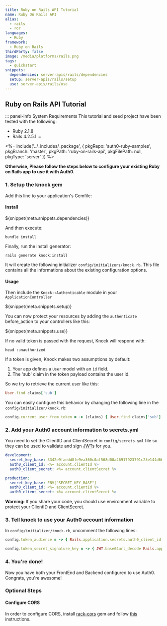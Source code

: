 ```yaml
---
title: Ruby on Rails API Tutorial
name: Ruby On Rails API
alias:
  - rails
  - ror
languages:
  - Ruby
framework:
  - Ruby on Rails
thirdParty: false
image: /media/platforms/rails.png
tags:
  - quickstart
snippets:
  dependencies: server-apis/rails/dependencies
  setup: server-apis/rails/setup
  use: server-apis/rails/use
---
```


## Ruby on Rails API Tutorial

::: panel-info System Requirements
This tutorial and seed project have been tested with the following:
* Ruby 2.1.8
* Rails 4.2.5.1
:::

<%= include('../_includes/_package', {
  pkgRepo: 'auth0-ruby-samples',
  pkgBranch: 'master',
  pkgPath: 'ruby-on-rails-api',
  pkgFilePath: null,
  pkgType: 'server'
}) %>

**Otherwise, Please follow the steps below to configure your existing Ruby on Rails app to use it with Auth0.**

### 1. Setup the knock gem

Add this line to your application's Gemfile:

#### Install

${snippet(meta.snippets.dependencies)}

And then execute:
```
bundle install
```

Finally, run the install generator:
```
rails generate knock:install
```

It will create the following initializer `config/initializers/knock.rb`.
This file contains all the informations about the existing configuration options.

#### Usage

Then include the `Knock::Authenticable` module in your `ApplicationController`

${snippet(meta.snippets.setup)}

You can now protect your resources by adding the `authenticate` before_action
to your controllers like this:

${snippet(meta.snippets.use)}

If no valid token is passed with the request, Knock will respond with:

```
head :unauthorized
```

If a token is given, Knock makes two assumptions by default:

1. Your app defines a `User` model with an `id` field.
2. The 'sub' claim in the token payload contains the user id.

So we try to retrieve the current user like this:

```ruby
User.find claims['sub']
```

You can easily configure this behavior by changing the following line in the `config/initializer/knock.rb`:

```ruby
config.current_user_from_token = -> (claims) { User.find claims['sub'] }
```

### 2. Add your Auth0 account information to secrets.yml

You need to set the ClientID and ClientSecret in `config/secrets.yml` file so they can be used to validate and sign [JWT](/jwt)s for you.

```yaml
development:
  secret_key_base: 3342e9faedd8fe9ea360c0af568d00a46917923791c23e144d66849b272d2ff63e743f9bb209dab7d6e732bb5f919e46e3fe552b8919140805bb89c346e68876,
  auth0_client_id: <%= account.clientId %>
  auth0_client_secret: <%= account.clientSecret %>

production:
  secret_key_base: ENV["SECRET_KEY_BASE"]
  auth0_client_id: <%= account.clientId %>
  auth0_client_secret: <%= account.clientSecret %>
```

**Warning:**
If you share your code, you should use environment variable to protect your ClientID and ClientSecret.

### 3. Tell knock to use your Auth0 account information

In `config/initializer/knock.rb`, uncomment the following lines:

```ruby
config.token_audience = -> { Rails.application.secrets.auth0_client_id }
```

```ruby
config.token_secret_signature_key = -> { JWT.base64url_decode Rails.application.secrets.auth0_client_secret }
```

### 4. You're done!

Now you have both your FrontEnd and Backend configured to use Auth0. Congrats, you're awesome!

### Optional Steps
#### Configure CORS

In order to configure CORS, install [rack-cors](https://github.com/cyu/rack-cors) gem and follow [this](https://github.com/cyu/rack-cors#rails) instructions. 